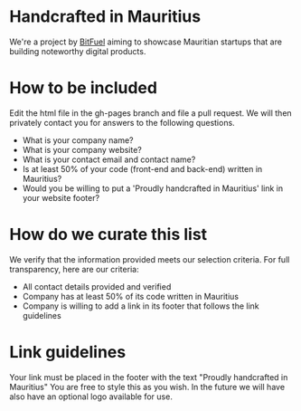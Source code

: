 # Handcrafted in Mauritius
We're a project by [BitFuel](www.bitfuel.io) aiming to showcase Mauritian startups that are building noteworthy digital products. 

# How to be included
Edit the html file in the gh-pages branch and file a pull request. We will then privately contact you for answers to the following questions.

- What is your company name?
- What is your company website?
- What is your contact email and contact name?
- Is at least 50% of your code (front-end and back-end) written in Mauritius?
- Would you be willing to put a 'Proudly handcrafted in Mauritius' link in your website footer?

# How do we curate this list
We verify that the information provided meets our selection criteria. For full transparency, here are our criteria:
- All contact details provided and verified
- Company has at least 50% of its code written in Mauritius
- Company is willing to add a link in its footer that follows the link guidelines

# Link guidelines
Your link must be placed in the footer with the text "Proudly handcrafted in Mauritius" You are free to style this as you wish. In the future we will have also have an optional logo available for use.
